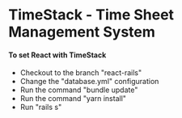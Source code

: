 # TimeStack - Time Sheet Management System

#### To set React with TimeStack
- Checkout to the branch "react-rails"
- Change the "database.yml" configuration
- Run the command "bundle update"
- Run the command "yarn install"
- Run "rails s"
